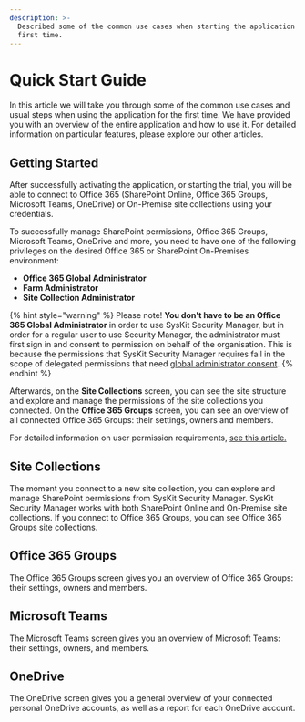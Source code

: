 ```yaml
---
description: >-
  Described some of the common use cases when starting the application for the
  first time.
---
```


# Quick Start Guide

In this article we will take you through some of the common use cases and usual steps when using the application for the first time. We have provided you with an overview of the entire application and how to use it. For detailed information on particular features, please explore our other articles.

## Getting Started

After successfully activating the application, or starting the trial, you will be able to connect to Office 365 \(SharePoint Online, Office 365 Groups, Microsoft Teams, OneDrive\)  or On-Premise site collections using your credentials.

To successfully manage SharePoint permissions, Office 365 Groups, Microsoft Teams, OneDrive and more, you need to have one of the following privileges on the desired Office 365 or SharePoint On-Premises environment:

* **Office 365 Global Administrator**
* **Farm Administrator**
* **Site Collection Administrator**

{% hint style="warning" %}
Please note! **You don't have to be an Office 365 Global Administrator** in order to use SysKit Security Manager, but in order for a regular user to use Security Manager, the administrator must first sign in and consent to permission on behalf of the organisation. This is because the permissions that SysKit Security Manager requires fall in the scope of delegated permissions that need [global administrator consent](requirements/global-admin-consent.md).
{% endhint %}



Afterwards, on the **Site Collections** screen, you can see the site structure and explore and manage the permissions of the site collections you connected. On the **Office 365 Groups** screen, you can see an overview of all connected Office 365 Groups: their settings, owners and members.

For detailed information on user permission requirements, [see this article.](requirements/user-permissions-requirements.md)

## Site Collections

The moment you connect to a new site collection, you can explore and manage SharePoint permissions from SysKit Security Manager. SysKit Security Manager works with both SharePoint Online and On-Premise site collections. If you connect to Office 365 Groups, you can see Office 365 Groups site collections.

## Office 365 Groups

The Office 365 Groups screen gives you an overview of Office 365 Groups: their settings, owners and members.

## Microsoft Teams

The Microsoft Teams screen gives you an overview of Microsoft Teams: their settings, owners, and members.

## OneDrive

The OneDrive screen gives you a general overview of your connected personal OneDrive accounts, as well as a report for each OneDrive account.


